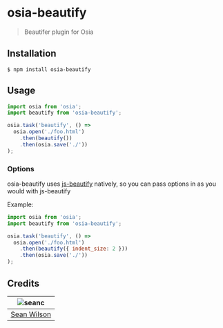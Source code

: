# osia-beautify
> Beautifer plugin for Osia

## Installation
```shell
$ npm install osia-beautify
```

## Usage
```javascript
import osia from 'osia';
import beautify from 'osia-beautify';

osia.task('beautify', () =>
  osia.open('./foo.html')
    .then(beautify())
    .then(osia.save('./'))
);
```

### Options
osia-beautify uses [js-beautify](https://www.npmjs.com/package/js-beautify) natively, so you can pass options in as you would with js-beautify

Example:
```javascript
import osia from 'osia';
import beautify from 'osia-beautify';

osia.task('beautify', () =>
  osia.open('./foo.html')
    .then(beautify({ indent_size: 2 }))
    .then(osia.save('./'))
);
```

## Credits
| ![seanc][avatar] |
|:---:|
| [Sean Wilson][github] |

  [avatar]: https://avatars.githubusercontent.com/u/13725538?v=3&s=125
  [github]: https://github.com/seanc